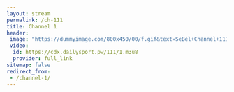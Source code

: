 ```yaml
---
layout: stream
permalink: /ch-111
title: Channel 1
header:
 image: "https://dummyimage.com/800x450/00/f.gif&text=SeBel+Channel+111"
 video:
  id: https://cdx.dailysport.pw/111/1.m3u8
  provider: full_link
sitemap: false
redirect_from:
 - /channel-1/
---
```

<style>h1#page-title{display:none;height:0;visibility:hidden;!important</style>

